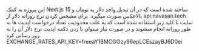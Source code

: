 این پروژه به کمک Next.js 15 ساخته شده است که در آن تبدیل واحد دلار به تومان و بالاعکس صورت میگیرد. برای مشخص کردن نرخ روزانه دلار از api.navasan.tech سایت با کلید زیر استفاده شده است که به علت محدودیت تعداد درخواست اپدیت ها به طور روزانه انجام میشوند و در صورت نیاز میتوان با زدن دکمه اپدیت نرخ دلار آن را به روز رسانی کرد.
EXCHANGE_RATES_API_KEY=freeaY1BMCGOzy96epLCEszayBJ6D0ei

